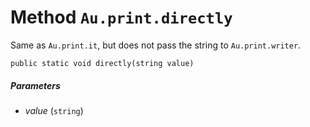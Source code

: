 # Method `Au.print.directly`

Same as `Au.print.it`, but does not pass the string to `Au.print.writer`.

```
public static void directly(string value)
```

##### Parameters

- *value*  (`string`)